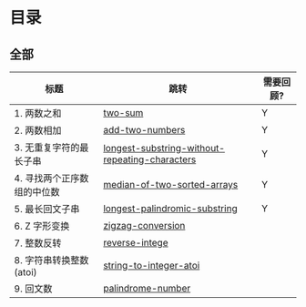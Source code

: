 # 目录
## 全部
|标题|跳转|需要回顾?|
|----|-----|-----|
|1. 两数之和| [two-sum](src/main/java/problems/two_sum)|Y
|2. 两数相加 |[add-two-numbers](src/main/java/problems/add_two_numbers)|Y
|3. 无重复字符的最长子串| [longest-substring-without-repeating-characters](src/main/java/problems/longest_substring_without_repeating_characters)|Y
|4. 寻找两个正序数组的中位数 |[median-of-two-sorted-arrays](src/main/java/problems/median_of_two_sorted_arrays)|Y
|5. 最长回文子串 |[longest-palindromic-substring](src/main/java/problems/longest_palindromic_substring)|Y
|6. Z 字形变换|[zigzag-conversion](src/main/java/problems/zigzag_conversion)|
|7. 整数反转|[reverse-intege](src/main/java/problems/reverse_integer)|
|8. 字符串转换整数 (atoi)|[string-to-integer-atoi](src/main/java/problems/string_to_integer_atoi)|
|9. 回文数|[palindrome-number](src/main/java/problems/palindrome_number)|